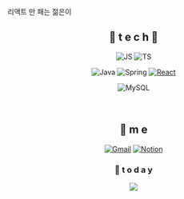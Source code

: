 
리액트 만 패는 젊은이


<!---
Leeselbin/Leeselbin is a ✨ special ✨ repository because its `README.md` (this file) appears on your GitHub profile.
You can click the Preview link to take a look at your changes.
--->


<div align=center>

## 🌹 t e c h 🌹


![JS](https://img.shields.io/badge/JavaScript-F7DF1E?style=flat-square&logo=JavaScript&logoColor=black) 
![TS](https://img.shields.io/badge/-TypeScript-blue) 
<br>

![Java](https://img.shields.io/badge/Java-007396?style=flat-square&logo=Java&logoColor=white) ![Spring](https://img.shields.io/badge/Spring-6DB33F?style=flat-square&logo=Spring&logoColor=white) [![React](https://img.shields.io/badge/React%20/%20ReactNative-61DAFB?style=flat-square&logo=React&logoColor=black)](https://github.com/Leeselbin/Emotion-Clone-Udemy)
<br>

![MySQL](https://img.shields.io/badge/MySQL-4479A1?style=flat-square&logo=MySQL&logoColor=white) 
<br><br><br>

## 💫 m e 
 [![Gmail](https://img.shields.io/badge/Gmail-EA4335?style=flat-square&logo=Gmail&logoColor=white)](mailto:one.bin99116445@gmail.com)
 [![Notion](https://img.shields.io/badge/Notion-000000?&style=flat-square&logo=Notion&logoColor=white)](https://tin-science-481.notion.site/abc20f8252274890a72902f2720ff088)



  ### 💌  t o d a y 
  
  
<a href="https://hits.seeyoufarm.com"><img src="https://hits.seeyoufarm.com/api/count/incr/badge.svg?url=https%3A%2F%2Fgithub.com%2FLeeselbin&count_bg=%2379C83D&title_bg=%23555555&icon=&icon_color=%23E7E7E7&title=hits&edge_flat=false"/></a>
  </div>
 
  

